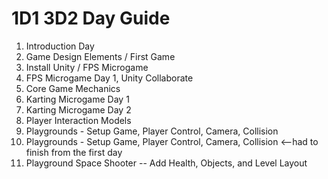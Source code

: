 # 1D1 3D2 Day Guide

1. Introduction Day
2. Game Design Elements / First Game
3. Install Unity / FPS Microgame
4. FPS Microgame Day 1, Unity Collaborate
5. Core Game Mechanics
6. Karting Microgame Day 1
7. Karting Microgame Day 2
8. Player Interaction Models
9. Playgrounds - Setup Game, Player Control, Camera, Collision
10. Playgrounds - Setup Game, Player Control, Camera, Collision <--had to finish from the first day
11. Playground Space Shooter -- Add Health, Objects, and Level Layout
